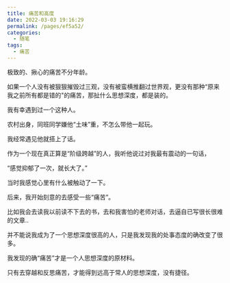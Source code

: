 ```yaml
---
title: 痛苦和高度
date: 2022-03-03 19:16:29
permalink: /pages/ef5a52/
categories:
  - 随笔
tags:
  - 痛苦
---
```



极致的、揪心的痛苦不分年龄。

如果一个人没有被狠狠摧毁过三观，没有被蛮横推翻过世界观，更没有那种“原来我之前所有都是错的"的痛苦，那扯什么思想深度，都是装的。

我有幸遇到过一个这种人。

农村出身，同班同学嫌他“土味”重，不怎么带他一起玩。

我经常遇见他就搭上了话。

作为一个现在真正算是“阶级跨越”的人，我听他说过对我最有震动的一句话，

“感觉抑郁了一次，就长大了。”

当时我感觉心里有什么被触动了一下。

后来，我开始刻意的去感受一些“痛苦”。 

比如我会去读我以前读不下去的书，去和我害怕的老师对话，去逼自已写很长很难的文章..

并不能说我成为了一个思想深度很高的人，只是我发现我的处事态度的确改变了很多。

我发现的确“痛苦”才是一个人思想深度的原材料。

只有去穿越和反思痛苦，才能得到远高于常人的思想深度，没有捷径。